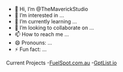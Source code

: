 - 👋 Hi, I’m @TheMaverickStudio
- 👀 I’m interested in ...
- 🌱 I’m currently learning ...
- 💞️ I’m looking to collaborate on ...
- 📫 How to reach me ...
- 😄 Pronouns: ...
- ⚡ Fun fact: ...

Current Projects
-[FuelSpot.com.au](https://www.fuelspot.com.au/)
-[GptList.io](https://www.gptlist.io/)
<!---
TheMaverickStudio/TheMaverickStudio is a ✨ special ✨ repository because its `README.md` (this file) appears on your GitHub profile.
You can click the Preview link to take a look at your changes.
--->
